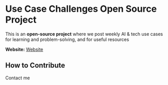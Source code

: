 # Use Case Challenges Open Source Project

This is an **open-source project** where we post weekly AI & tech use cases for learning and problem-solving, and for useful resources

 **Website:** [Website](https://aseelbahakeem.github.io/companies-use-case-challenges/index.html)

## How to Contribute
Contact me
